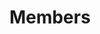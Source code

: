 ---
permalink: /members/
layout: page
title: Members
description: ""
comments: true
modified: 2024-07-08
nav: true
nav_order: 4
---